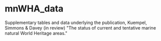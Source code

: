# mnWHA_data
Supplementary tables and data underlying the publication, Kuempel, Simmons &amp; Davey (in review) "The status of current and tentative marine natural World Heritage areas."
